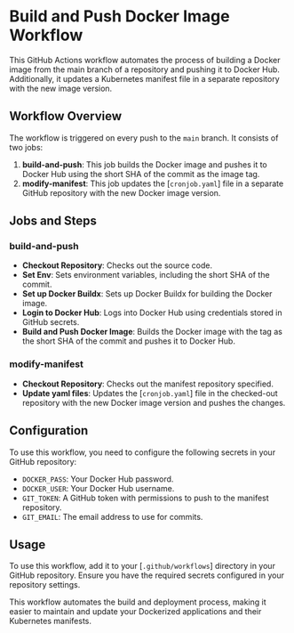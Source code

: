 # Build and Push Docker Image Workflow

This GitHub Actions workflow automates the process of building a Docker image from the main branch of a repository and pushing it to Docker Hub. Additionally, it updates a Kubernetes manifest file in a separate repository with the new image version.

## Workflow Overview

The workflow is triggered on every push to the `main` branch. It consists of two jobs:

1. **build-and-push**: This job builds the Docker image and pushes it to Docker Hub using the short SHA of the commit as the image tag.
2. **modify-manifest**: This job updates the [`cronjob.yaml`] file in a separate GitHub repository with the new Docker image version.

## Jobs and Steps

### build-and-push

- **Checkout Repository**: Checks out the source code.
- **Set Env**: Sets environment variables, including the short SHA of the commit.
- **Set up Docker Buildx**: Sets up Docker Buildx for building the Docker image.
- **Login to Docker Hub**: Logs into Docker Hub using credentials stored in GitHub secrets.
- **Build and Push Docker Image**: Builds the Docker image with the tag as the short SHA of the commit and pushes it to Docker Hub.

### modify-manifest

- **Checkout Repository**: Checks out the manifest repository specified.
- **Update yaml files**: Updates the [`cronjob.yaml`] file in the checked-out repository with the new Docker image version and pushes the changes.

## Configuration

To use this workflow, you need to configure the following secrets in your GitHub repository:

- `DOCKER_PASS`: Your Docker Hub password.
- `DOCKER_USER`: Your Docker Hub username.
- `GIT_TOKEN`: A GitHub token with permissions to push to the manifest repository.
- `GIT_EMAIL`: The email address to use for commits.

## Usage

To use this workflow, add it to your [`.github/workflows`] directory in your GitHub repository. Ensure you have the required secrets configured in your repository settings.

This workflow automates the build and deployment process, making it easier to maintain and update your Dockerized applications and their Kubernetes manifests.
